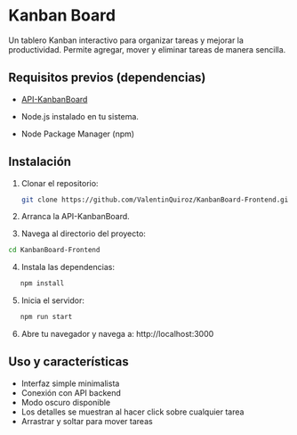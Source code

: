 # Kanban Board 
Un tablero Kanban interactivo para organizar tareas y mejorar la productividad. Permite agregar, mover y eliminar tareas de manera sencilla.

## Requisitos previos (dependencias)
* [API-KanbanBoard](https://github.com/ValentinQuiroz/API-KanbanBoard)


* Node.js instalado en tu sistema.

* Node Package Manager (npm)

## Instalación
1. Clonar el repositorio:
   ```bash
   git clone https://github.com/ValentinQuiroz/KanbanBoard-Frontend.git
   ```
2. Arranca la API-KanbanBoard.

3. Navega al directorio del proyecto:
```bash 
cd KanbanBoard-Frontend
```
4. Instala las dependencias:
```bash
   npm install
   ```
5. Inicia el servidor:
```bash
   npm run start
   ```
6. Abre tu navegador y navega a: http://localhost:3000

## Uso y características

- Interfaz simple minimalista
- Conexión con API backend 
- Modo oscuro disponible
- Los detalles se muestran al hacer click sobre cualquier tarea
- Arrastrar y soltar para mover tareas



